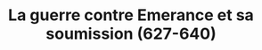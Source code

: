 ---
title: La guerre contre Emerance et sa soumission (627-640)
layout: default
nav_exclude: true 
---